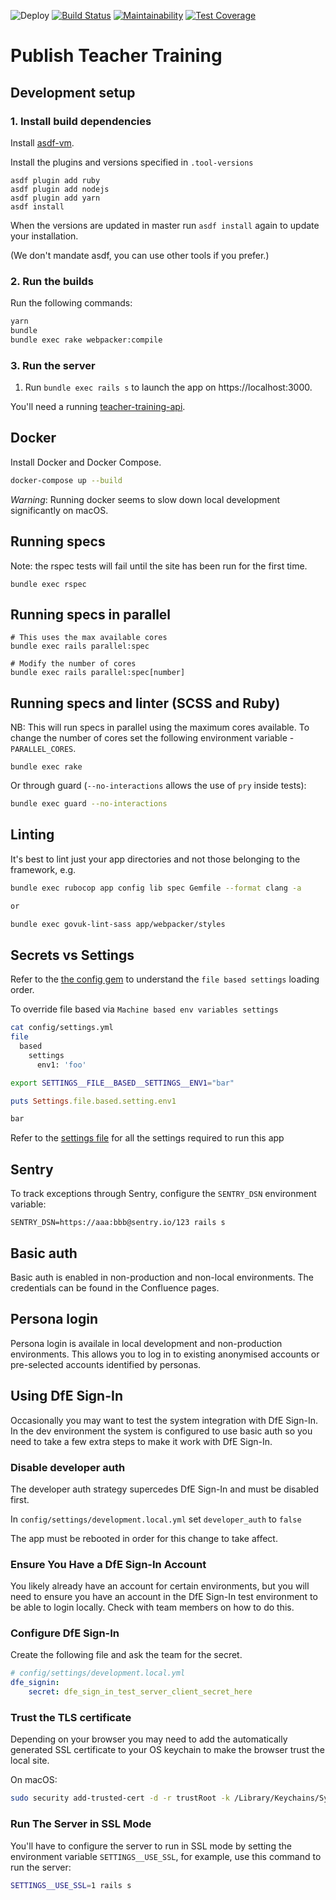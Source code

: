 ![Deploy](https://github.com/DFE-Digital/publish-teacher-training/workflows/Deploy/badge.svg)
[![Build Status](https://dfe-ssp.visualstudio.com/Become-A-Teacher/_apis/build/status/Find/publish-teacher-training?branchName=master)](https://dfe-ssp.visualstudio.com/Become-A-Teacher/_build/latest?definitionId=29&branchName=master)
[![Maintainability](https://api.codeclimate.com/v1/badges/e743af6a7da51c328a54/maintainability)](https://codeclimate.com/github/DFE-Digital/publish-teacher-training/maintainability)
[![Test Coverage](https://api.codeclimate.com/v1/badges/e743af6a7da51c328a54/test_coverage)](https://codeclimate.com/github/DFE-Digital/publish-teacher-training/test_coverage)

# Publish Teacher Training

## Development setup

### 1. Install build dependencies

Install [asdf-vm](https://asdf-vm.com/).

Install the plugins and versions specified in `.tool-versions`

```
asdf plugin add ruby
asdf plugin add nodejs
asdf plugin add yarn
asdf install
```

When the versions are updated in master run `asdf install` again to update your
installation.

(We don't mandate asdf, you can use other tools if you prefer.)

### 2. Run the builds

Run the following commands:

```bash
yarn
bundle
bundle exec rake webpacker:compile
```

### 3. Run the server

1. Run `bundle exec rails s` to launch the app on https://localhost:3000.

You'll need a running
[teacher-training-api](https://github.com/DFE-Digital/teacher-training-api).

## Docker

Install Docker and Docker Compose.

```bash
docker-compose up --build
```

_Warning_: Running docker seems to slow down local development significantly on macOS.

## Running specs

Note: the rspec tests will fail until the site has been run for the first time.

```
bundle exec rspec
```

## Running specs in parallel

```
# This uses the max available cores
bundle exec rails parallel:spec

# Modify the number of cores
bundle exec rails parallel:spec[number]
```

## Running specs and linter (SCSS and Ruby)

NB: This will run specs in parallel using the maximum cores available. To change
the number of cores set the following environment variable -
`PARALLEL_CORES`.

```
bundle exec rake
```

Or through guard (`--no-interactions` allows the use of `pry` inside tests):

```bash
bundle exec guard --no-interactions
```

## Linting

It's best to lint just your app directories and not those belonging to the framework, e.g.

```bash
bundle exec rubocop app config lib spec Gemfile --format clang -a

or

bundle exec govuk-lint-sass app/webpacker/styles
```

## Secrets vs Settings

Refer to the [the config gem](https://github.com/railsconfig/config#accessing-the-settings-object) to understand the `file based settings` loading order.

To override file based via `Machine based env variables settings`

```bash
cat config/settings.yml
file
  based
    settings
      env1: 'foo'
```

```bash
export SETTINGS__FILE__BASED__SETTINGS__ENV1="bar"
```

```ruby
puts Settings.file.based.setting.env1

bar
```

Refer to the [settings file](config/settings.yml) for all the settings required to run this app

## Sentry

To track exceptions through Sentry, configure the `SENTRY_DSN` environment variable:

```
SENTRY_DSN=https://aaa:bbb@sentry.io/123 rails s
```

## Basic auth

Basic auth is enabled in non-production and non-local environments. The credentials can be found in the Confluence pages.

## Persona login

Persona login is availale in local development and non-production environments. This allows you to log in to existing anonymised accounts or pre-selected accounts identified by personas.

## Using DfE Sign-In

Occasionally you may want to test the system integration with DfE Sign-In. In
the dev environment the system is configured to use basic auth so you need to
take a few extra steps to make it work with DfE Sign-In.

### Disable developer auth

The developer auth strategy supercedes DfE Sign-In and must be disabled first.

In `config/settings/development.local.yml` set `developer_auth` to `false`

The app must be rebooted in order for this change to take affect.

### Ensure You Have a DfE Sign-In Account

You likely already have an account for certain environments, but you will need
to ensure you have an account in the DfE Sign-In test environment to be able to
login locally. Check with team members on how to do this.

### Configure DfE Sign-In

Create the following file and ask the team for the secret.

```yaml
# config/settings/development.local.yml
dfe_signin:
    secret: dfe_sign_in_test_server_client_secret_here
```

### Trust the TLS certificate

Depending on your browser you may need to add the automatically generated SSL
certificate to your OS keychain to make the browser trust the local site.

On macOS:

```bash
sudo security add-trusted-cert -d -r trustRoot -k /Library/Keychains/System.keychain config/localhost/https/localhost.crt
```

### Run The Server in SSL Mode

You'll have to configure the server to run in SSL mode by setting the
environment variable `SETTINGS__USE_SSL`, for example, use this command to run
the server:

```bash
SETTINGS__USE_SSL=1 rails s
```
